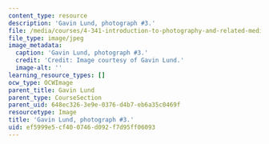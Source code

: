 ```yaml
---
content_type: resource
description: 'Gavin Lund, photograph #3.'
file: /media/courses/4-341-introduction-to-photography-and-related-media-fall-2007/ef5999e5cf400746d092f7d95ff06093_lund3.jpg
file_type: image/jpeg
image_metadata:
  caption: 'Gavin Lund, photograph #3.'
  credit: 'Credit: Image courtesy of Gavin Lund.'
  image-alt: ''
learning_resource_types: []
ocw_type: OCWImage
parent_title: Gavin Lund
parent_type: CourseSection
parent_uid: 648ec326-3e9e-0376-d4b7-eb6a35c0469f
resourcetype: Image
title: 'Gavin Lund, photograph #3.'
uid: ef5999e5-cf40-0746-d092-f7d95ff06093
---
```

